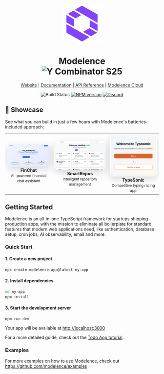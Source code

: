 <div align="center">
  <a href="https://modelence.com">
    <picture>
      <source media="(prefers-color-scheme: dark)" srcset="/packages/modelence/static/modelence.png" />
      <img alt="Modelence logo" src="/packages/modelence/static/modelence.png" height="128" />
    </picture>
  </a>
  <h1>
    Modelence<br />
  <img alt="Y Combinator S25" src="https://img.shields.io/badge/Combinator-S25-orange?logo=ycombinator&labelColor=white" />
  </h1>
  
  [Website](https://modelence.com) | [Documentation](https://docs.modelence.com) | [API Reference](https://docs.modelence.com/api-reference) | [Modelence Cloud](https://cloud.modelence.com)

  ![Build Status](https://github.com/modelence/modelence/actions/workflows/build.yml/badge.svg)
  <a href="https://www.npmjs.com/package/modelence"><img alt="NPM version" src="https://img.shields.io/npm/v/modelence.svg" /></a>
  [![Discord](https://img.shields.io/discord/1386659657535455253?label=Discord&logo=discord&logoColor=white&labelColor=5865F2&cacheSeconds=30)](https://discord.gg/ghxu5PDnkZ)
</div>

## 🚀 Showcase

See what you can build in just a few hours with Modelence's batteries-included approach:

<div align="center">
  <table>
    <tr>
      <td align="center">
        <a href="https://finchat.modelence.app/" target="_blank">
          <img src="/assets/finchat-preview.png" alt="FinChat" style="object-fit: cover; border-radius: 12px; box-shadow: 0 8px 25px rgba(0, 0, 0, 0.15); transition: transform 0.2s ease, box-shadow 0.2s ease;" />
        </a>
        <br />
        <strong>FinChat</strong>
        <br />
        <small>AI-powered financial chat assistant</small>
      </td>
      <td align="center">
        <a href="https://smartrepos.modelence.app/" target="_blank">
          <img src="/assets/smartrepos-preview.png" alt="SmartRepos" style="object-fit: cover; border-radius: 12px; box-shadow: 0 8px 25px rgba(0, 0, 0, 0.15); transition: transform 0.2s ease, box-shadow 0.2s ease;" />
        </a>
        <br />
        <strong>SmartRepos</strong>
        <br />
        <small>Intelligent repository management</small>
      </td>
      <td align="center">
        <a href="https://typesonic.modelence.app/" target="_blank">
          <img src="/assets/typesonic-preview.png" alt="TypeSonic" style="object-fit: cover; border-radius: 12px; box-shadow: 0 8px 25px rgba(0, 0, 0, 0.15); transition: transform 0.2s ease, box-shadow 0.2s ease;" />
        </a>
        <br />
        <strong>TypeSonic</strong>
        <br />
        <small>Competitive typing racing app</small>
      </td>
    </tr>
  </table>
</div>

## Getting Started
Modelence is an all-in-one TypeScript framework for startups shipping production apps, with the mission to eliminate all boilerplate for standard features that modern web applications need, like authentication, database setup, cron jobs, AI observability, email and more.

### Quick Start

#### 1. Create a new project
```bash
npx create-modelence-app@latest my-app
```

#### 2. Install dependencies
```bash
cd my-app
npm install
```

#### 3. Start the development server
```bash
npm run dev
```

Your app will be available at [http://localhost:3000](http://localhost:3000)


For a more detailed guide, check out the [Todo App tutorial](https://docs.modelence.com/tutorial).

### Examples

For more examples on how to use Modelence, check out https://github.com/modelence/examples
